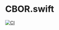 # CBOR.swift
[![CI](https://github.com/andooown/cbor-swift/actions/workflows/ci.yml/badge.svg?branch=main)](https://github.com/andooown/cbor-swift/actions/workflows/ci.yml)
